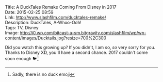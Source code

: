 Title: A DuckTales Remake Coming From Disney in 2017  
Date: 2015-02-25 08:56  
Link: http://www.slashfilm.com/ducktales-remake/  
Description: DuckTales, A-Whoo-Ooh!  
Tags: TV, Disney  
Image: http://i0.wp.com/bitcast-a-sm.bitgravity.com/slashfilm/wp/wp-content/images/Ducktails.jpg?resize=700%2C300  

Did you watch this growing up? If you didn't, I am so, *so* very sorry for you. Thanks to Disney XD, you'll have a second chance. 2017 couldn't come soon enough 🐦[^duck]

[^duck]: Sadly, there is no duck emoji